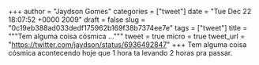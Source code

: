 
+++
author = "Jaydson Gomes"
categories = ["tweet"]
date = "Tue Dec 22 18:07:52 +0000 2009"
draft = false
slug = "0c19eb388ad033dedf175962b169f38b7374ee7e"
tags = ["tweet"]
title = """Tem alguma coisa cósmica ..."""
tweet = true
micro = true
tweet_url = "https://twitter.com/jaydson/status/6936492847"
+++
Tem alguma coisa cósmica acontecendo hoje que 1 hora ta levando 2 horas pra passar.

